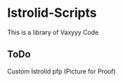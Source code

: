 # Istrolid-Scripts
This is a library of Vaxyyy Code

## ToDo
Custom Istrolid pfp (Picture for Proof)
